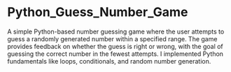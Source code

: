 # Python_Guess_Number_Game
A simple Python-based number guessing game where the user attempts to guess a randomly generated number within a specified range. The game provides feedback on whether the guess is right or wrong, with the goal of guessing the correct number in the fewest attempts. I implemented Python fundamentals like loops, conditionals, and random number generation.
